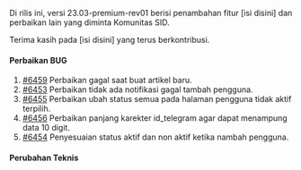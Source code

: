 Di rilis ini, versi 23.03-premium-rev01 berisi penambahan fitur [isi disini] dan perbaikan lain yang diminta Komunitas SID.

Terima kasih pada [isi disini] yang terus berkontribusi.

#### Perbaikan BUG

1. [#6459](https://github.com/OpenSID/OpenSID/issues/6459) Perbaikan gagal saat buat artikel baru.
2. [#6453](https://github.com/OpenSID/OpenSID/issues/6453) Perbaikan tidak ada notifikasi gagal tambah pengguna.
3. [#6455](https://github.com/OpenSID/OpenSID/issues/6455) Perbaikan ubah status semua pada halaman pengguna tidak aktif terpilih.
4. [#6456](https://github.com/OpenSID/OpenSID/issues/6456) Perbaikan panjang karekter id_telegram agar dapat menampung data 10 digit.
5. [#6454](https://github.com/OpenSID/OpenSID/issues/6454) Penyesuaian status aktif dan non aktif ketika nambah pengguna.

#### Perubahan Teknis

